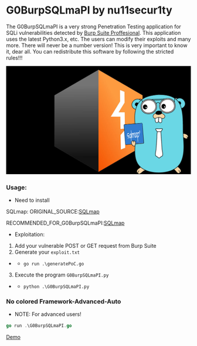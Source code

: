 # G0BurpSQLmaPI by nu11secur1ty

The G0BurpSQLmaPI is a very strong Penetration Testing application for SQLi vulnerabilities detected by [Burp Suite Proffesional](https://portswigger.net/burp/releases#professional).
This application uses the latest Python3.x, etc. The users can modify their exploits and many more.
There will never be a number version! This is very important to know it, dear all. You can redistribute this software by following the stricted rules!!!

![](https://github.com/nu11secur1ty/G0BurpSQLmaPI/blob/main/Docs/G0BurpSQLmaPI.png)

### Usage:

- Need to install 

SQLmap:
ORIGINAL_SOURCE:[SQLmap](https://github.com/sqlmapproject/sqlmap)

RECOMMENDED_FOR_G0BurpSQLmaPI:[SQLmap](https://github.com/nu11secur1ty/sqlmap-nu11secur1ty)

- Exploitation:
1. Add your vulnerable POST or GET request from Burp Suite
2. Generate your `exploit.txt`
- - `go run .\generatePoC.go`
3. Execute the program `G0BurpSQLmaPI.py`
- - `python .\G0BurpSQLmaPI.py`

### No colored Framework-Advanced-Auto 
- NOTE: For advanced users!
```go
go run .\G0BurpSQLmaPI.go
```

[Demo](https://www.youtube.com/watch?v=PCyHeFP_gKI)
